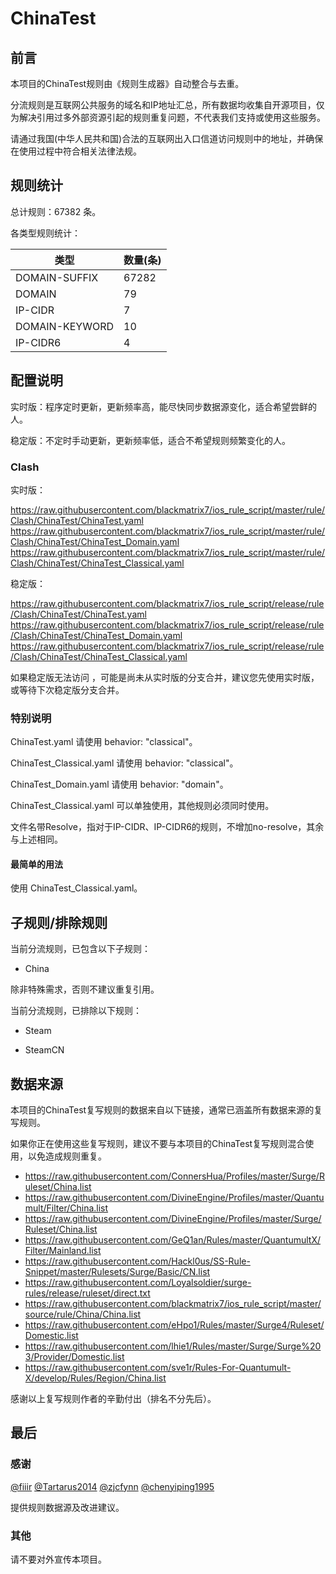 # ChinaTest

## 前言

本项目的ChinaTest规则由《规则生成器》自动整合与去重。

分流规则是互联网公共服务的域名和IP地址汇总，所有数据均收集自开源项目，仅为解决引用过多外部资源引起的规则重复问题，不代表我们支持或使用这些服务。

请通过我国(中华人民共和国)合法的互联网出入口信道访问规则中的地址，并确保在使用过程中符合相关法律法规。

## 规则统计

总计规则：67382 条。

各类型规则统计：

| 类型 | 数量(条) |
| ---- | ---- |
| DOMAIN-SUFFIX | 67282 |
| DOMAIN | 79 |
| IP-CIDR | 7 |
| DOMAIN-KEYWORD | 10 |
| IP-CIDR6 | 4 |
## 配置说明

实时版：程序定时更新，更新频率高，能尽快同步数据源变化，适合希望尝鲜的人。

稳定版：不定时手动更新，更新频率低，适合不希望规则频繁变化的人。

### Clash 
实时版：

https://raw.githubusercontent.com/blackmatrix7/ios_rule_script/master/rule/Clash/ChinaTest/ChinaTest.yaml
https://raw.githubusercontent.com/blackmatrix7/ios_rule_script/master/rule/Clash/ChinaTest/ChinaTest_Domain.yaml
https://raw.githubusercontent.com/blackmatrix7/ios_rule_script/master/rule/Clash/ChinaTest/ChinaTest_Classical.yaml


稳定版：

https://raw.githubusercontent.com/blackmatrix7/ios_rule_script/release/rule/Clash/ChinaTest/ChinaTest.yaml
https://raw.githubusercontent.com/blackmatrix7/ios_rule_script/release/rule/Clash/ChinaTest/ChinaTest_Domain.yaml
https://raw.githubusercontent.com/blackmatrix7/ios_rule_script/release/rule/Clash/ChinaTest/ChinaTest_Classical.yaml


如果稳定版无法访问 ，可能是尚未从实时版的分支合并，建议您先使用实时版，或等待下次稳定版分支合并。

### 特别说明

ChinaTest.yaml 请使用 behavior: "classical"。

ChinaTest_Classical.yaml 请使用 behavior: "classical"。

ChinaTest_Domain.yaml 请使用 behavior: "domain"。

ChinaTest_Classical.yaml 可以单独使用，其他规则必须同时使用。

文件名带Resolve，指对于IP-CIDR、IP-CIDR6的规则，不增加no-resolve，其余与上述相同。

#### 最简单的用法

使用 ChinaTest_Classical.yaml。

## 子规则/排除规则

当前分流规则，已包含以下子规则：

- China

除非特殊需求，否则不建议重复引用。

当前分流规则，已排除以下规则：

- Steam

- SteamCN

## 数据来源

本项目的ChinaTest复写规则的数据来自以下链接，通常已涵盖所有数据来源的复写规则。

如果你正在使用这些复写规则，建议不要与本项目的ChinaTest复写规则混合使用，以免造成规则重复。

- https://raw.githubusercontent.com/ConnersHua/Profiles/master/Surge/Ruleset/China.list
- https://raw.githubusercontent.com/DivineEngine/Profiles/master/Quantumult/Filter/China.list
- https://raw.githubusercontent.com/DivineEngine/Profiles/master/Surge/Ruleset/China.list
- https://raw.githubusercontent.com/GeQ1an/Rules/master/QuantumultX/Filter/Mainland.list
- https://raw.githubusercontent.com/Hackl0us/SS-Rule-Snippet/master/Rulesets/Surge/Basic/CN.list
- https://raw.githubusercontent.com/Loyalsoldier/surge-rules/release/ruleset/direct.txt
- https://raw.githubusercontent.com/blackmatrix7/ios_rule_script/master/source/rule/China/China.list
- https://raw.githubusercontent.com/eHpo1/Rules/master/Surge4/Ruleset/Domestic.list
- https://raw.githubusercontent.com/lhie1/Rules/master/Surge/Surge%203/Provider/Domestic.list
- https://raw.githubusercontent.com/sve1r/Rules-For-Quantumult-X/develop/Rules/Region/China.list


感谢以上复写规则作者的辛勤付出（排名不分先后）。

## 最后

### 感谢

[@fiiir](https://github.com/fiiir) [@Tartarus2014](https://github.com/Tartarus2014) [@zjcfynn](https://github.com/zjcfynn) [@chenyiping1995](https://github.com/chenyiping1995) 

提供规则数据源及改进建议。

### 其他

请不要对外宣传本项目。
